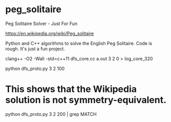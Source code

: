 # peg_solitaire
Peg Solitaire Solver - Just For Fun

https://en.wikipedia.org/wiki/Peg_solitaire

Python and C++ algorithms to solve the English Peg Solitaire.
Code is rough. It's just a fun project.

clang++ -O2 -Wall -std=c++11 dfs_core.cc
a.out 3 2 0 > log_core_320

python dfs_proto.py 3 2 100

# This shows that the Wikipedia solution is not symmetry-equivalent.
python dfs_proto.py 3 2 200 | grep MATCH
